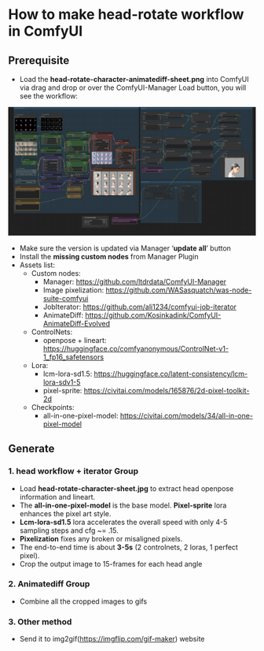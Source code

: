 # How to make head-rotate workflow in ComfyUI

## Prerequisite

* Load the **head-rotate-character-animatediff-sheet.png** into ComfyUI via drag and drop or over the ComfyUI-Manager Load button, you will see the workflow: 


![](./head-rotate-character-animatediff-sheet.png)


* Make sure the version is updated via Manager ‘**update all**’ button
* Install the **missing custom nodes** from Manager Plugin 
* Assets list:
    * Custom nodes:
        * Manager: https://github.com/ltdrdata/ComfyUI-Manager
        * Image pixelization: https://github.com/WASasquatch/was-node-suite-comfyui
        * JobIterator: https://github.com/ali1234/comfyui-job-iterator
        * AnimateDiff: https://github.com/Kosinkadink/ComfyUI-AnimateDiff-Evolved
    * ControlNets:
        * openpose + lineart: https://huggingface.co/comfyanonymous/ControlNet-v1-1_fp16_safetensors
    * Lora:
        * lcm-lora-sd1.5: https://huggingface.co/latent-consistency/lcm-lora-sdv1-5
        * pixel-sprite: https://civitai.com/models/165876/2d-pixel-toolkit-2d 
    * Checkpoints:
        * all-in-one-pixel-model: https://civitai.com/models/34/all-in-one-pixel-model 

## Generate

### 1. head workflow + iterator Group
* Load **head-rotate-character-sheet.jpg** to extract head openpose information and lineart. 
* The **all-in-one-pixel-model** is the base model. **Pixel-sprite** lora enhances the pixel art style. 
* **Lcm-lora-sd1.5** lora accelerates the overall speed with only 4-5 sampling steps and cfg ~= .15.
* **Pixelization** fixes any broken or misaligned pixels. 
* The end-to-end time is about **3-5s** (2 controlnets, 2 loras, 1 perfect pixel).
* Crop the output image to 15-frames for each head angle

### 2. Animatediff Group
* Combine all the cropped images to gifs

### 3. Other method
* Send it to img2gif(https://imgflip.com/gif-maker) website


